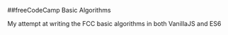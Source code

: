 ##freeCodeCamp Basic Algorithms

My attempt at writing the FCC basic algorithms in both VanillaJS and ES6
